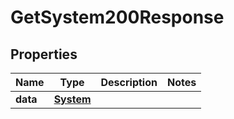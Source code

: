 

# GetSystem200Response



## Properties

| Name | Type | Description | Notes |
|------------ | ------------- | ------------- | -------------|
|**data** | [**System**](System.md) |  |  |



